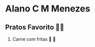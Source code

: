 # Alano C M Menezes

## Pratos Favorito :man_cook:

1. Carne com fritas  :meat_on_bone: :potato:

   

